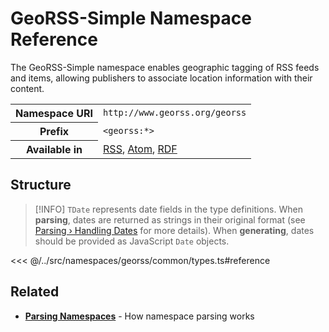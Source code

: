 # GeoRSS-Simple Namespace Reference

The GeoRSS-Simple namespace enables geographic tagging of RSS feeds and items, allowing publishers to associate location information with their content.

<table>
  <tbody>
    <tr>
      <th>Namespace URI</th>
      <td><code>http://www.georss.org/georss</code></td>
    </tr>
    <tr>
      <th>Prefix</th>
      <td><code>&lt;georss:*&gt;</code></td>
    </tr>
    <tr>
      <th>Available in</th>
      <td>
        <a href="/reference/feeds/rss">RSS</a>,
        <a href="/reference/feeds/atom">Atom</a>,
        <a href="/reference/feeds/rdf">RDF</a>
      </td>
    </tr>
  </tbody>
</table>

## Structure

> [!INFO]
> `TDate` represents date fields in the type definitions. When **parsing**, dates are returned as strings in their original format (see [Parsing › Handling Dates](/parsing/dates) for more details). When **generating**, dates should be provided as JavaScript `Date` objects.

<<< @/../src/namespaces/georss/common/types.ts#reference

## Related

- **[Parsing Namespaces](/parsing/namespaces)** - How namespace parsing works
